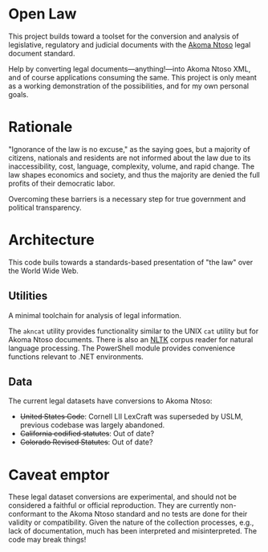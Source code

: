 # Open Law

This project builds toward a toolset for the conversion and analysis of legislative, regulatory and judicial documents with the [Akoma Ntoso](http://www.akomantoso.org/) legal document standard.

Help by converting legal documents—anything!—into Akoma Ntoso XML, and of course applications consuming the same. This project is only meant as a working demonstration of the possibilities, and for my own personal goals.

# Rationale

"Ignorance of the law is no excuse," as the saying goes, but a majority of citizens, nationals and residents are not informed about the law due to its inaccessibility, cost, language, complexity, volume, and rapid change. The law shapes economics and society, and thus the majority are denied the full profits of their democratic labor.

Overcoming these barriers is a necessary step for true government and political transparency.

# Architecture

This code buils towards a standards-based presentation of "the law" over the World Wide Web.

## Utilities

A minimal toolchain for analysis of legal information.

The `akncat` utility provides functionality similar to the UNIX `cat` utility but for Akoma Ntoso documents. There is also an [NLTK](http://www.nltk.org/) corpus reader for natural language processing. The PowerShell module provides convenience functions relevant to .NET environments.

## Data

The current legal datasets have conversions to Akoma Ntoso:

* ~~United States Code~~: Cornell LII LexCraft was superseded by USLM, previous codebase was largely abandoned.
* ~~California codified statutes~~: Out of date?
* ~~Colorado Revised Statutes~~: Out of date?

# Caveat emptor

These legal dataset conversions are experimental, and should not be considered a faithful or official reproduction. They are currently non-conformant to the Akoma Ntoso standard and no tests are done for their validity or compatibility. Given the nature of the collection processes, e.g., lack of documentation, much has been interpreted and misinterpreted. The code may break things!